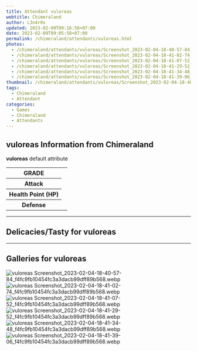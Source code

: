 ```yaml
---
title: Attendant vuloreas
webtitle: Chimeraland
author: L3n4r0x
updated: 2023-02-09T09:16:58+07:00
date: 2023-02-09T09:05:58+07:00
permalink: /chimeraland/attendants/vuloreas.html
photos:
  - /chimeraland/attendants/vuloreas/Screenshot_2023-02-04-18-40-57-84_f4fc9fb10454fc3a3dacb99dff89b568.webp
  - /chimeraland/attendants/vuloreas/Screenshot_2023-02-04-18-41-02-74_f4fc9fb10454fc3a3dacb99dff89b568.webp
  - /chimeraland/attendants/vuloreas/Screenshot_2023-02-04-18-41-07-52_f4fc9fb10454fc3a3dacb99dff89b568.webp
  - /chimeraland/attendants/vuloreas/Screenshot_2023-02-04-18-41-29-52_f4fc9fb10454fc3a3dacb99dff89b568.webp
  - /chimeraland/attendants/vuloreas/Screenshot_2023-02-04-18-41-34-48_f4fc9fb10454fc3a3dacb99dff89b568.webp
  - /chimeraland/attendants/vuloreas/Screenshot_2023-02-04-18-41-39-06_f4fc9fb10454fc3a3dacb99dff89b568.webp
thumbnail: /chimeraland/attendants/vuloreas/Screenshot_2023-02-04-18-40-57-84_f4fc9fb10454fc3a3dacb99dff89b568.webp
tags:
  - Chimeraland
  - Attendant
categories:
  - Games
  - Chimeraland
  - Attendants
---
```


<section id="bootstrap-wrapper"><link rel="stylesheet" href="https://rawcdn.githack.com/dimaslanjaka/Web-Manajemen/0c3b5aa1813bd4abcd2c11bf3e37928b15c28664/css/bootstrap-5-3-0-alpha3-wrapper.css"/><h2>vuloreas Information from Chimeraland</h2><p><b>vuloreas</b> default attribute <table><tr><th>GRADE</th><td></td></tr><tr><th>Attack</th><td></td></tr><tr><th>Health Point (HP)</th><td></td></tr><tr><th>Defense</th><td></td></tr></table></p><hr/><h2>Delicacies/Tasty for vuloreas</h2><hr/><div id="gallery"><h2>Galleries for vuloreas</h2><div class="row"><div class="col-lg-6 col-12"><img src="/chimeraland/attendants/vuloreas/Screenshot_2023-02-04-18-40-57-84_f4fc9fb10454fc3a3dacb99dff89b568.webp" alt="vuloreas Screenshot_2023-02-04-18-40-57-84_f4fc9fb10454fc3a3dacb99dff89b568.webp"/></div><div class="col-lg-6 col-12"><img src="/chimeraland/attendants/vuloreas/Screenshot_2023-02-04-18-41-02-74_f4fc9fb10454fc3a3dacb99dff89b568.webp" alt="vuloreas Screenshot_2023-02-04-18-41-02-74_f4fc9fb10454fc3a3dacb99dff89b568.webp"/></div><div class="col-lg-6 col-12"><img src="/chimeraland/attendants/vuloreas/Screenshot_2023-02-04-18-41-07-52_f4fc9fb10454fc3a3dacb99dff89b568.webp" alt="vuloreas Screenshot_2023-02-04-18-41-07-52_f4fc9fb10454fc3a3dacb99dff89b568.webp"/></div><div class="col-lg-6 col-12"><img src="/chimeraland/attendants/vuloreas/Screenshot_2023-02-04-18-41-29-52_f4fc9fb10454fc3a3dacb99dff89b568.webp" alt="vuloreas Screenshot_2023-02-04-18-41-29-52_f4fc9fb10454fc3a3dacb99dff89b568.webp"/></div><div class="col-lg-6 col-12"><img src="/chimeraland/attendants/vuloreas/Screenshot_2023-02-04-18-41-34-48_f4fc9fb10454fc3a3dacb99dff89b568.webp" alt="vuloreas Screenshot_2023-02-04-18-41-34-48_f4fc9fb10454fc3a3dacb99dff89b568.webp"/></div><div class="col-lg-6 col-12"><img src="/chimeraland/attendants/vuloreas/Screenshot_2023-02-04-18-41-39-06_f4fc9fb10454fc3a3dacb99dff89b568.webp" alt="vuloreas Screenshot_2023-02-04-18-41-39-06_f4fc9fb10454fc3a3dacb99dff89b568.webp"/></div></div></div></section>